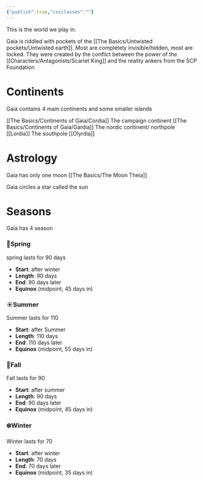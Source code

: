 ```yaml
---
{"publish":true,"cssclasses":""}
---
```


This is the world we play in.

Gaia is riddled with pockets of the [[The Basics/Untwisted pockets/Untwisted earth]]. Most are completely invisible/hidden, most are locked. They were created by the conflict between the power of the [[Characters/Antagonists/Scarlet King]] and the reality ankers from the SCP Foundation


# Continents 
Gaia contains 4 main continents and some smaller islands

[[The Basics/Continents of Gaia/Cordia]] The campaign continent
[[The Basics/Continents of Gaia/Gardia]] The nordic continent/ northpole
[[Lordia]] The southpole
[[Olyrdia]]


# Astrology
Gaia has only one moon [[The Basics/The Moon Theia]]

Gaia circles a star called the sun


# Seasons
Gaia has 4 season

### 🌸Spring
spring lasts for 90 days

- **Start**: after winter
- **Length**: 90 days
- **End**: 90 days later
- **Equinox** (midpoint, 45 days in)

### ☀️Summer
Summer lasts for 110

- **Start**: after Summer
- **Length**: 110 days
- **End**: 110 days later
- **Equinox** (midpoint, 55 days in)

### 🍂Fall 
Fall lasts for 90

- **Start**: after summer
- **Length**: 90 days
- **End**: 90 days later
- **Equinox** (midpoint, 45 days in)
### ❄️Winter
Winter lasts for 70 

- **Start**: after winter
- **Length**: 70 days
- **End**: 70 days later
- **Equinox** (midpoint, 35 days in)